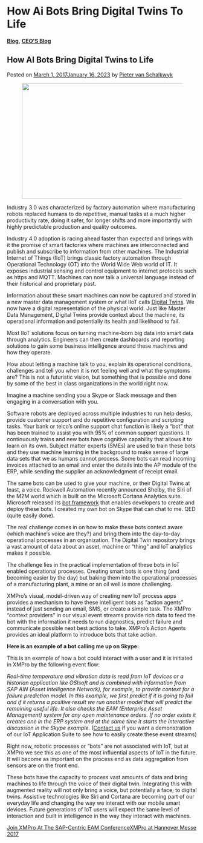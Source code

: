 # How Ai Bots Bring Digital Twins To Life

[**Blog**](https://xmpro.com/category/blog/)**,** [**CEO'S Blog**](https://xmpro.com/category/blog/pieter-blog/)

## How AI Bots Bring Digital Twins to Life

Posted on [March 1, 2017January 16, 2023](https://xmpro.com/ai-bots-bring-digital-twins-life/) by [Pieter van Schalkwyk](https://xmpro.com/author/pietervs/)

<figure><img src="https://xmpro.com/wp-content/uploads/2017/03/BlogImage.png" alt="" height="305" width="660"><figcaption></figcaption></figure>

Industry 3.0 was characterized by factory automation where manufacturing robots replaced humans to do repetitive, manual tasks at a much higher productivity rate, doing it safer, for longer shifts and more importantly with highly predictable production and quality outcomes.

Industry 4.0 adoption is racing ahead faster than expected and brings with it the promise of smart factories where machines are interconnected and publish and subscribe to information from other machines. The Industrial Internet of Things (IIoT) brings classic factory automation through Operational Technology (OT) into the World Wide Web world of IT. It exposes industrial sensing and control equipment to internet protocols such as https and MQTT. Machines can now talk a universal language instead of their historical and proprietary past.

Information about these smart machines can now be captured and stored in a new master data management system or what IIoT calls [Digital Twins](https://xmpro.com/digital-twins-the-ultimate-guide/). We now have a digital representation of the physical world. Just like Master Data Management, Digital Twins provide context about the machine, its operational information and potentially its health and likelihood to fail.

Most IIoT solutions focus on turning machine-born big data into smart data through analytics. Engineers can then create dashboards and reporting solutions to gain some business intelligence around these machines and how they operate.

How about letting a machine talk to you, explain its operational conditions, challenges and tell you when it is not feeling well and what the symptoms are? This is not a futuristic vision, but something that is possible and done by some of the best in class organizations in the world right now.

Imagine a machine sending you a Skype or Slack message and then engaging in a conversation with you.



Software robots are deployed across multiple industries to run help desks, provide customer support and do repetitive configuration and scripting tasks. Your bank or telco’s online support chat function is likely a “bot” that has been trained to assist you with 95% of common support questions. It continuously trains and new bots have cognitive capability that allows it to learn on its own. Subject matter experts (SMEs) are used to train these bots and they use machine learning in the background to make sense of large data sets that we as humans cannot process. Some bots can read incoming invoices attached to an email and enter the details into the AP module of the ERP, while sending the supplier an acknowledgment of receipt email.

The same bots can be used to give your machine, or their Digital Twins at least, a voice. Rockwell Automation recently announced Shelby, the Siri of the M2M world which is built on the Microsoft Cortana Analytics suite. Microsoft released its [bot framework](https://dev.botframework.com/) that enables developers to create and deploy these bots. I created my own bot on Skype that can chat to me.  QED (quite easily done).

The real challenge comes in on how to make these bots context aware (which machine’s voice are they?) and bring them into the day-to-day operational processes in an organization. The Digital Twin repository brings a vast amount of data about an asset, machine or “thing” and IoT analytics makes it possible.

The challenge lies in the practical implementation of these bots in IoT enabled operational processes. Creating smart bots is one thing (and becoming easier by the day) but baking them into the operational processes of a manufacturing plant, a mine or an oil well is more challenging.

XMPro’s visual, model-driven way of creating new IoT process apps provides a mechanism to have these intelligent bots as “action agents” instead of just sending an email, SMS, or create a simple task. The XMPro “context providers” in our visual event streams provide rich data to feed the bot with the information it needs to run diagnostics, predict failure and communicate possible next best actions to take. XMPro’s Action Agents provides an ideal platform to introduce bots that take action.

**Here is an example of a bot calling me up on Skype:**



This is an example of how a bot could interact with a user and it is initiated in XMPro by the following event flow:

_Real-time temperature and vibration data is read from IoT devices or a historian application like OSIsoft and is combined with information from SAP AIN (Asset Intelligence Network), for example, to provide context for a failure prediction model. In this example, we first predict if it is going to fail and if it returns a positive result we run another model that will predict the remaining useful life. It also checks the EAM (Enterprise Asset Management) system for any open maintenance orders. If no order exists it creates one in the ERP system and at the same time it starts the interactive discussion in the Skype example._ ([Contact us](https://xmpro.com/contact-us/) if you want a demonstration of our IoT Application Suite to see how to easily create these event streams)



Right now, robotic processes or “bots” are not associated with IoT, but at XMPro we see this as one of the most influential aspects of IoT in the future. It will become as important on the process end as data aggregation from sensors are on the front end.

These bots have the capacity to process vast amounts of data and bring machines to life through the voice of their digital twin. Integrating this with augmented reality will not only bring a voice, but potentially a face, to digital twins. Assistive technologies like Siri and Cortana are becoming part of our everyday life and changing the way we interact with our mobile smart devices. Future generations of IoT users will expect the same level of interaction and built in intelligence in the way they interact with machines.



[Join XMPro At The SAP-Centric EAM Conference](https://xmpro.com/join-xmpro-sap-centric-eam-conference/)[XMPro at Hannover Messe 2017](https://xmpro.com/xmpro-hannover-messe-2017/)
